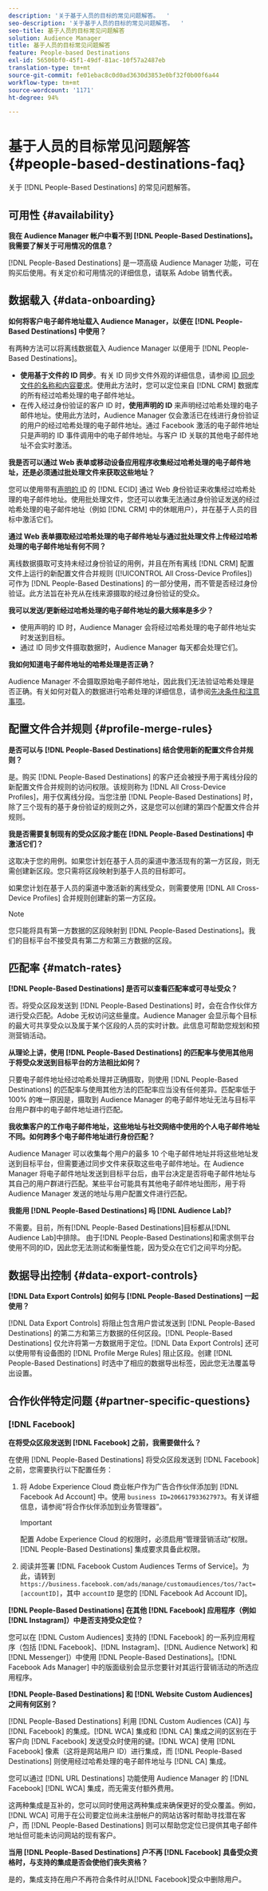 ```yaml
---
description: '关于基于人员的目标的常见问题解答。  '
seo-description: '关于基于人员的目标的常见问题解答。  '
seo-title: 基于人员的目标常见问题解答
solution: Audience Manager
title: 基于人员的目标常见问题解答
feature: People-based Destinations
exl-id: 56506bf0-45f1-49df-81ac-10f57a2487eb
translation-type: tm+mt
source-git-commit: fe01ebac8c0d0ad3630d3853e0bf32f0b00f6a44
workflow-type: tm+mt
source-wordcount: '1171'
ht-degree: 94%

---
```


# 基于人员的目标常见问题解答 {#people-based-destinations-faq}

关于 [!DNL People-Based Destinations] 的常见问题解答。

## 可用性 {#availability}

**我在 Audience Manager 帐户中看不到 [!DNL People-Based Destinations]。我需要了解关于可用情况的信息？**

[!DNL People-Based Destinations] 是一项高级 Audience Manager 功能，可在购买后使用。有关定价和可用情况的详细信息，请联系 Adobe 销售代表。

## 数据载入 {#data-onboarding}

**如何将客户电子邮件地址载入 Audience Manager，以便在 [!DNL People-Based Destinations] 中使用？**

有两种方法可以将离线数据载入 Audience Manager 以便用于 [!DNL People-Based Destinations]。

* **使用基于文件的 ID 同步**。有关 ID 同步文件外观的详细信息，请参阅 [ID 同步文件的名称和内容要求](../integration/sending-audience-data/batch-data-transfer-explained/id-sync-file-based.md)。使用此方法时，您可以定位来自 [!DNL CRM] 数据库的所有经过哈希处理的电子邮件地址。
* 在传入经过身份验证的客户 ID 时，**使用声明的 ID** 来声明经过哈希处理的电子邮件地址。使用此方法时，Audience Manager 仅会激活已在线进行身份验证的用户的经过哈希处理的电子邮件地址。通过 Facebook 激活的电子邮件地址只是声明的 ID 事件调用中的电子邮件地址。与客户 ID 关联的其他电子邮件地址不会实时激活。

**我是否可以通过 Web 表单或移动设备应用程序收集经过哈希处理的电子邮件地址，还是必须通过批处理文件来获取这些地址？**

您可以使用带有[声明的 ID](../features/declared-ids.md) 的 [!DNL ECID] 通过 Web 身份验证来收集经过哈希处理的电子邮件地址。使用批处理文件，您还可以收集无法通过身份验证发送的经过哈希处理的电子邮件地址（例如 [!DNL CRM] 中的休眠用户），并在基于人员的目标中激活它们。

**通过 Web 表单摄取经过哈希处理的电子邮件地址与通过批处理文件上传经过哈希处理的电子邮件地址有何不同？**

离线数据摄取可支持未经过身份验证的用例，并且在所有离线 [!DNL CRM] 配置文件上运行的新配置文件合并规则 ([!UICONTROL All Cross-Device Profiles]) 可作为 [!DNL People-Based Destinations] 的一部分使用，而不管是否经过身份验证。此方法旨在补充从在线来源摄取的经过身份验证的受众。

**我可以发送/更新经过哈希处理的电子邮件地址的最大频率是多少？**

* 使用声明的 ID 时，Audience Manager 会将经过哈希处理的电子邮件地址实时发送到目标。
* 通过 ID 同步文件摄取数据时，Audience Manager 每天都会处理它们。

**我如何知道电子邮件地址的哈希处理是否正确？**

Audience Manager 不会摄取原始电子邮件地址，因此我们无法验证哈希处理是否正确。有关如何对载入的数据进行哈希处理的详细信息，请参阅[先决条件和注意事项](../features/destinations/people-based-destinations-prerequisites.md)。

## 配置文件合并规则 {#profile-merge-rules}

**是否可以与 [!DNL People-Based Destinations] 结合使用新的配置文件合并规则？**

是。购买 [!DNL People-Based Destinations] 的客户还会被授予用于离线分段的新配置文件合并规则的访问权限。该规则称为 [!DNL All Cross-Device Profiles]，用于仅离线分段。当您注册 [!DNL People-Based Destinations] 时，除了三个现有的基于身份验证的规则之外，这是您可以创建的第四个配置文件合并规则。

**我是否需要复制现有的受众区段才能在 [!DNL People-Based Destinations] 中激活它们？**

这取决于您的用例。如果您计划在基于人员的渠道中激活现有的第一方区段，则无需创建新区段。您只需将区段映射到基于人员的目标即可。

如果您计划在基于人员的渠道中激活新的离线受众，则需要使用 [!DNL All Cross-Device Profiles] 合并规则创建新的第一方区段。
>[!NOTE]
>
> 您只能将具有第一方数据的区段映射到 [!DNL People-Based Destinations]。我们的目标平台不接受具有第二方和第三方数据的区段。

## 匹配率 {#match-rates}

**[!DNL People-Based Destinations] 是否可以查看匹配率或可寻址受众？**

否。将受众区段发送到 [!DNL People-Based Destinations] 时，会在合作伙伴方进行受众匹配。Adobe 无权访问这些量度。Audience Manager 会显示每个目标的最大可共享受众以及属于某个区段的人员的实时计数。此信息可帮助您规划和预测营销活动。

**从理论上讲，使用 [!DNL People-Based Destinations] 的匹配率与使用其他用于将受众发送到目标平台的方法相比如何？**

只要电子邮件地址经过哈希处理并正确摄取，则使用 [!DNL People-Based Destinations] 的匹配率与使用其他方法的匹配率应当没有任何差异。匹配率低于 100% 的唯一原因是，摄取到 Audience Manager 的电子邮件地址无法与目标平台用户群中的电子邮件地址进行匹配。

**我收集客户的工作电子邮件地址，这些地址与社交网络中使用的个人电子邮件地址不同。如何跨多个电子邮件地址进行身份匹配？**

Audience Manager 可以收集每个用户的最多 10 个电子邮件地址并将这些地址发送到目标平台，但需要通过同步文件来获取这些电子邮件地址。在 Audience Manager 将电子邮件地址发送到目标平台后，由平台决定是否将电子邮件地址与其自己的用户群进行匹配。某些平台可能具有其他电子邮件地址图形，用于将 Audience Manager 发送的地址与用户配置文件进行匹配。

**我能用 [!DNL People-Based Destinations] 吗 [!DNL Audience Lab]?**

不需要。目前，所有[!DNL People-Based Destinations]目标都从[!DNL Audience Lab]中排除。 由于[!DNL People-Based Destinations]和需求侧平台使用不同的ID，因此您无法测试和衡量性能，因为受众在它们之间平均分配。

## 数据导出控制 {#data-export-controls}

**[!DNL Data Export Controls] 如何与 [!DNL People-Based Destinations] 一起使用？**

[!DNL Data Export Controls] 将阻止包含用户尝试发送到 [!DNL People-Based Destinations] 的第二方和第三方数据的任何区段。[!DNL People-Based Destinations] 仅允许将第一方数据用于定位。[!DNL Data Export Controls] 还可以使用带有设备图的 [!DNL Profile Merge Rules] 阻止区段。创建 [!DNL People-Based Destinations] 时选中了相应的数据导出标签，因此您无法覆盖导出设置。

## 合作伙伴特定问题 {#partner-specific-questions}

### [!DNL Facebook]

**在将受众区段发送到 [!DNL Facebook] 之前，我需要做什么？**

在使用 [!DNL People-Based Destinations] 将受众区段发送到 [!DNL Facebook] 之前，您需要执行以下配置任务：

1. 将 Adobe Experience Cloud 商业帐户作为广告合作伙伴添加到 [!DNL Facebook Ad Account] 中。使用 `business ID=206617933627973`。有关详细信息，请参阅“将合作伙伴添加到业务管理器”。

   >[!IMPORTANT]
   >
   > 配置 Adobe Experience Cloud 的权限时，必须启用“管理营销活动”权限。[!DNL People-Based Destinations] 集成要求具备此权限。

1. 阅读并签署 [!DNL Facebook Custom Audiences Terms of Service]。为此，请转到 `https://business.facebook.com/ads/manage/customaudiences/tos/?act=[accountID]`，其中 `accountID` 是您的 [!DNL Facebook Ad Account ID]。

**[!DNL People-Based Destinations] 在其他 [!DNL Facebook] 应用程序（例如 [!DNL Instagram]）中是否支持受众定位？**

您可以在 [!DNL Custom Audiences] 支持的 [!DNL Facebook] 的一系列应用程序（包括 [!DNL Facebook]、[!DNL Instagram]、[!DNL Audience Network] 和 [!DNL Messenger]）中使用 [!DNL People-Based Destinations]。[!DNL Facebook Ads Manager] 中的版面级别会显示您要针对其运行营销活动的所选应用程序。

**[!DNL People-Based Destinations] 和 [!DNL Website Custom Audiences] 之间有何区别？**

[!DNL People-Based Destinations] 利用 [!DNL Custom Audiences (CA)] 与 [!DNL Facebook] 的集成。[!DNL WCA] 集成和 [!DNL CA] 集成之间的区别在于客户向 [!DNL Facebook] 发送受众时使用的键。[!DNL WCA] 使用 [!DNL Facebook] 像素（这将是网站用户 ID）进行集成，而 [!DNL People-Based Destinations] 则使用经过哈希处理的电子邮件地址与 [!DNL CA] 集成。

您可以通过 [!DNL URL Destinations] 功能使用 Audience Manager 的 [!DNL Facebook] [!DNL WCA] 集成，而无需支付额外费用。

这两种集成是互补的，您可以同时使用这两种集成来确保更好的受众覆盖。例如，[!DNL WCA] 可用于在公司要定位尚未注册帐户的网站访客时帮助寻找潜在客户，而 [!DNL People-Based Destinations] 则可以帮助您定位已提供其电子邮件地址但可能未访问网站的现有客户。

**当用 [!DNL People-Based Destinations] 户不再 [!DNL Facebook] 具备受众资格时，与支持的集成是否会使他们丧失资格？**

是的，集成支持在用户不再符合条件时从[!DNL Facebook]受众中删除用户。
